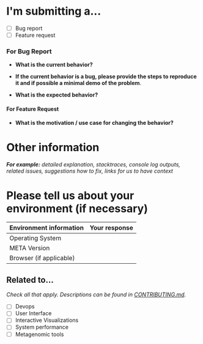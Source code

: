 # I'm submitting a...
  - [ ] Bug report
  - [ ] Feature request

### For Bug Report
- **What is the current behavior?**

- **If the current behavior is a bug, please provide the steps to reproduce it and if possible a minimal demo of the problem**.

- **What is the expected behavior?**

#### For Feature Request
- **What is the motivation / use case for changing the behavior?**

# Other information 
_**For example:** detailed explanation, stacktraces, console log outputs, related issues, suggestions how to fix, links for us to have context_

# Please tell us about your environment (if necessary)
| Environment information | Your response |
| --- | --- |
| Operating System        |               |
| META Version            |               |
| Browser (if applicable) |               |

## Related to...
_Check all that apply. Descriptions can be found in [CONTRIBUTING.md](CONTRIBUTING.md)._
  - [ ] Devops
  - [ ] User Interface
  - [ ] Interactive Visualizations
  - [ ] System performance
  - [ ] Metagenomic tools
